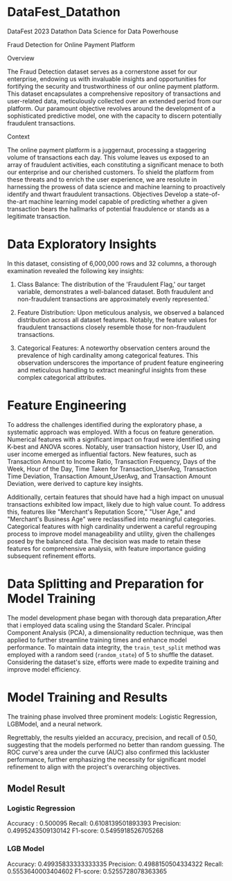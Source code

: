 # DataFest_Datathon
DataFest 2023 Datathon Data Science for Data Powerhouse

Fraud Detection for Online Payment Platform

Overview

The Fraud Detection dataset serves as a cornerstone asset for our enterprise, endowing us with invaluable insights and opportunities for fortifying the security and trustworthiness of our online payment platform. This dataset encapsulates a comprehensive repository of transactions and user-related data, meticulously collected over an extended period from our platform. Our paramount objective revolves around the development of a sophisticated predictive model, one with the capacity to discern potentially fraudulent transactions.

Context

The online payment platform is a juggernaut, processing a staggering volume of transactions each day. This volume leaves us exposed to an array of fraudulent activities, each constituting a significant menace to both our enterprise and our cherished customers. To shield the platform from these threats and to enrich the user experience, we are resolute in harnessing the prowess of data science and machine learning to proactively identify and thwart fraudulent transactions.
Objectives
 Develop a state-of-the-art machine learning model capable of predicting whether a given transaction bears the hallmarks of potential fraudulence or stands as a legitimate transaction. 

# Data Exploratory Insights
In this dataset, consisting of 6,000,000 rows and 32 columns, a thorough examination revealed the following key insights:

1. Class Balance: The distribution of the 'Fraudulent Flag,' our target variable, demonstrates a well-balanced dataset. Both fraudulent and non-fraudulent transactions are approximately evenly represented.`
2. Feature Distribution: Upon meticulous analysis, we observed a balanced distribution across all dataset features. Notably, the feature values for fraudulent transactions closely resemble those for non-fraudulent transactions.

3. Categorical Features: A noteworthy observation centers around the prevalence of high cardinality among categorical features. This observation underscores the importance of prudent feature engineering and meticulous handling to extract meaningful insights from these complex categorical attributes.
# Feature Engineering

To address the challenges identified during the exploratory phase, a systematic approach was employed.
With a focus on feature generation. Numerical features with a significant impact on fraud were identified using K-best and ANOVA scores. Notably, user transaction history, User ID, and user income emerged as influential factors. New features, such as Transaction Amount to Income Ratio, Transaction Frequency, Days of the Week, Hour of the Day, Time Taken for Transaction_UserAvg, Transaction Time Deviation, Transaction Amount_UserAvg, and Transaction Amount Deviation, were derived to capture key insights.

Additionally, certain features that should have had a high impact on unusual transactions exhibited low impact, likely due to high value count. To address this, features like "Merchant's Reputation Score," "User Age," and "Merchant's Business Age" were reclassified into meaningful categories. 
Categorical features with high cardinality underwent a careful regrouping process to improve model manageability and utility, given the challenges posed by the balanced data. The decision was made to retain these features for comprehensive analysis, with feature importance guiding subsequent refinement efforts.


# Data Splitting and Preparation for Model Training
The model development phase began with thorough data preparation,After that i employed data scaling using the Standard Scaler. Principal Component Analysis (PCA), a dimensionality reduction technique, was then applied to further streamline training times and enhance model performance.
To maintain data integrity, the `train_test_split` method was employed with a random seed (`random_state`) of 5 to shuffle the dataset. Considering the dataset's size, efforts were made to expedite training and improve model efficiency.

# Model Training and Results
The training phase involved three prominent models: Logistic Regression, LGBModel, and a neural network. 

Regrettably, the results yielded an accuracy, precision, and recall of 0.50, suggesting that the models performed no better than random guessing. 
The ROC curve's area under the curve (AUC) also confirmed this lackluster performance, further emphasizing the necessity for significant model refinement to align with the project's overarching objectives.


## Model Result

### Logistic Regression
Accuracy : 0.500095
Recall: 0.6108139501893393
Precision: 0.4995243509130142
F1-score: 0.5495918526705268

### LGB Model
Accuracy: 0.49935833333333335
Precision: 0.4988150504334322
Recall: 0.5553640003404602
F1-score: 0.5255728078363365




